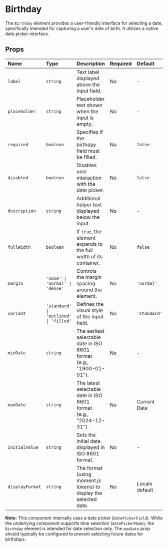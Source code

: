 # Birthday

The `Birthday` element provides a user-friendly interface for selecting a date, specifically intended for capturing a user's date of birth. It utilizes a native date picker interface.

## Props

| Name             | Type                             | Description                                                                 | Required | Default        |
| :--------------- | :------------------------------- | :-------------------------------------------------------------------------- | :------- | :------------- |
| `label`          | `string`                         | Text label displayed above the input field.                                 | No       | -              |
| `placeholder`    | `string`                         | Placeholder text shown when the input is empty.                             | No       | -              |
| `required`       | `boolean`                        | Specifies if the birthday field must be filled.                             | No       | `false`        |
| `disabled`       | `boolean`                        | Disables user interaction with the date picker.                             | No       | `false`        |
| `description`    | `string`                         | Additional helper text displayed below the input.                           | No       | -              |
| `fullWidth`      | `boolean`                        | If `true`, the element expands to the full width of its container.          | No       | `false`        |
| `margin`         | `'none' \| 'normal' \| 'dense'` | Controls the margin spacing around the element.                             | No       | `'normal'`     |
| `variant`        | `'standard' \| 'outlined' \| 'filled'` | Defines the visual style of the input field.                              | No       | `'standard'`   |
| `minDate`        | `string`                         | The earliest selectable date in ISO 8601 format (e.g., "1900-01-01").       | No       | -              |
| `maxDate`        | `string`                         | The latest selectable date in ISO 8601 format (e.g., "2024-12-31").         | No       | Current Date   |
| `initialValue`   | `string`                         | Sets the initial date displayed in ISO 8601 format.                         | No       | -              |
| `displayFormat`  | `string`                         | The format (using moment.js tokens) to display the selected date.         | No       | Locale default |

**Note:** This component internally uses a date picker (`DatePickerField`). While the underlying component supports time selection (`datePickerMode`), the `Birthday` element is intended for date selection only. The `maxDate` prop should typically be configured to prevent selecting future dates for birthdays.